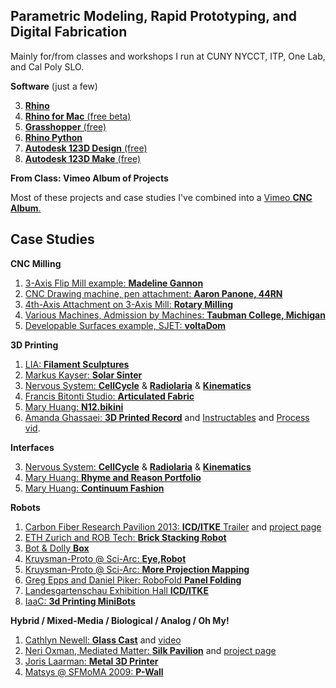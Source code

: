 ## Parametric Modeling, Rapid Prototyping, and Digital Fabrication ##

Mainly for/from classes and workshops I run at CUNY NYCCT, ITP, One Lab, and Cal Poly SLO. 

**Software** (just a few)

3. [**Rhino**](http://wiki.mcneel.com/rhino/ "Windows")
1. [**Rhino for Mac** (free beta)](http://wiki.mcneel.com/rhino/mac/home "beta")
2. [**Grasshopper** (free)](http://www.grasshopper3d.com "Not Available for Mac")
3. [**Rhino Python**](http://wiki.mcneel.com/developer/python "PC and Mac")
4. [**Autodesk 123D Design** (free)](http://www.123dapp.com/design "PC and Mac")
5. [**Autodesk 123D Make** (free)](http://www.123dapp.com/make "PC and Mac")

**From Class: Vimeo Album of Projects**

Most of these projects and case studies I've combined into a [Vimeo **CNC Album**.](https://vimeo.com/album/2744585 "Vimeo CNC Album from In Class")


## Case Studies ##

**CNC Milling**

1. [3-Axis Flip Mill example: **Madeline Gannon**](https://vimeo.com/album/2744585/video/23522855 "Flip Mill") 
3. [CNC Drawing machine, pen attachment: **Aaron Panone, 44RN** ](https://vimeo.com/album/2744585/video/26587452 "Sharpie pen attachment")
4. [4th-Axis Attachment on 3-Axis Mill: **Rotary Milling**](https://vimeo.com/album/2744585/video/15379995 "Rotary 4-Axis")
5. [Various Machines, Admission by Machines: **Taubman College, Michigan** ](https://vimeo.com/60518853 "Grab bag of fab methods")
6. [Developable Surfaces example, SJET: **voltaDom** ](http://www.sjet.us/MIT_VOLTADOM.html "MIT 2011")


**3D Printing**

1. [LIA: **Filament Sculptures**](http://www.liaworks.com/theprojects/filament-sculptures/ "LIAWorks")
2. [Markus Kayser: **Solar Sinter**](https://vimeo.com/25401444)
3. [Nervous System: **CellCycle**](https://n-e-r-v-o-u-s.com/cellCycle/"CellCycle") & [**Radiolaria**](http://n-e-r-v-o-u-s.com/radiolaria/ "Radiolaria") & [**Kinematics**](https://n-e-r-v-o-u-s.com/kinematics/ "Kinematics")
4. [Francis Bitonti Studio: **Articulated Fabric**](https://vimeo.com/61198985 "3DP Fabrics")
5. [Mary Huang: **N12.bikini**](https://vimeo.com/album/2744585/video/24435512 "Bikini fabrics")
5. [Amanda Ghassaei: **3D Printed Record**](https://vimeo.com/album/2744585/video/56017345 "MP3 converted to vinyl and printed") and [Instructables](http://www.instructables.com/id/3D-Printed-Record/ "DIY") and [Process vid](https://vimeo.com/61210101 "Process").

 
**Interfaces**

3. [Nervous System: **CellCycle**](https://n-e-r-v-o-u-s.com/cellCycle/ "CellCycle") & [**Radiolaria**](http://n-e-r-v-o-u-s.com/radiolaria/ "Radiolaria") & [**Kinematics**](https://n-e-r-v-o-u-s.com/kinematics/ "Kinematics")
4. [Mary Huang: **Rhyme and Reason Portfolio**](http://www.rhymeandreasoncreative.com/portfolio/ "Digitally fabricated couture")
5. [Mary Huang: **Continuum Fashion**](http://www.continuumfashion.com/Ddress/ "Neat Web interface to make your own dress")


**Robots**

1. [Carbon Fiber Research Pavilion 2013: **ICD/ITKE** Trailer](https://vimeo.com/album/2744585/video/74714214 "CNC Woven Carbon Fiber") and [project page](http://icd.uni-stuttgart.de/?p=8807 "ICD")
2. [ETH Zurich and ROB Tech: **Brick Stacking Robot**](https://vimeo.com/album/2744585/video/52955424 "3d CNC masonry")
3. [Bot & Dolly **Box**](https://vimeo.com/album/2744585/video/75260457 "Nasty GMunk animations, coordinated projection mapping, and dancing robots")
4. [Kruysman-Proto @ Sci-Arc: **Eye,Robot**](https://vimeo.com/album/2744585/video/59316895 "Stop motion animation with Robots")
5. [Kruysman-Proto @ Sci-Arc: **More Projection Mapping**](https://vimeo.com/album/2744585/video/50590170 "More Projection Mapping")
6. [Greg Epps and Daniel Piker: RoboFold **Panel Folding**](https://vimeo.com/38594547)
7. [Landesgartenschau Exhibition Hall **ICD/ITKE**](https://vimeo.com/album/2744585/video/98518748 "Kuka Arm")
8. [IaaC: **3d Printing MiniBots**](http://iaac.net/printingrobots/ "DIY Mini bots")

**Hybrid / Mixed-Media / Biological / Analog / Oh My!**

1. [Cathlyn Newell: **Glass Cast**](http://www.cathlynnewell.com/Glass-Cast "Glass Cast project") and [video](http://dl.dropboxusercontent.com/u/9247312/80705035.mov ".Mov to download, not sure why it's not on Vimeo but worth the download")
2. [Neri Oxman, Mediated Matter: **Silk Pavilion**](https://vimeo.com/67177328 "Video") and [project page](http://matter.media.mit.edu/tools/details/cnsilk "Project Page")
3. [Joris Laarman: **Metal 3D Printer**](http://www.jorislaarman.com/mx3d-metal.html "Shown at Fabricate 2014")
4. [Matsys @ SFMoMA 2009: **P-Wall**](http://www.sfmoma.org/explore/multimedia/videos/359 "Nice Casting craft")